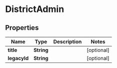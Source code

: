 

# DistrictAdmin


## Properties

| Name | Type | Description | Notes |
|------------ | ------------- | ------------- | -------------|
|**title** | **String** |  |  [optional] |
|**legacyId** | **String** |  |  [optional] |




